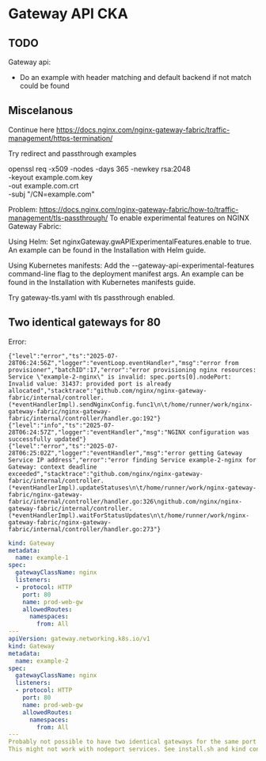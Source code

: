 # Gateway API CKA

## TODO
Gateway api:
- Do an example with header matching and default backend if not match could be found

## Miscelanous
Continue here https://docs.nginx.com/nginx-gateway-fabric/traffic-management/https-termination/

Try redirect and passthrough examples

openssl req -x509 -nodes -days 365 -newkey rsa:2048 \
  -keyout example.com.key \
  -out example.com.crt \
  -subj "/CN=example.com"


Problem:
https://docs.nginx.com/nginx-gateway-fabric/how-to/traffic-management/tls-passthrough/
To enable experimental features on NGINX Gateway Fabric:

Using Helm: Set nginxGateway.gwAPIExperimentalFeatures.enable to true. An example can be found in the Installation with Helm guide.

Using Kubernetes manifests: Add the --gateway-api-experimental-features command-line flag to the deployment manifest args. An example can be found in the Installation with Kubernetes manifests guide.

Try gateway-tls.yaml with tls passthrough enabled.

## Two identical gateways for 80
Error:
```
{"level":"error","ts":"2025-07-28T06:24:56Z","logger":"eventLoop.eventHandler","msg":"error from provisioner","batchID":17,"error":"error provisioning nginx resources: Service \"example-2-nginx\" is invalid: spec.ports[0].nodePort: Invalid value: 31437: provided port is already allocated","stacktrace":"github.com/nginx/nginx-gateway-fabric/internal/controller.(*eventHandlerImpl).sendNginxConfig.func1\n\t/home/runner/work/nginx-gateway-fabric/nginx-gateway-fabric/internal/controller/handler.go:192"}
{"level":"info","ts":"2025-07-28T06:24:57Z","logger":"eventHandler","msg":"NGINX configuration was successfully updated"}
{"level":"error","ts":"2025-07-28T06:25:02Z","logger":"eventHandler","msg":"error getting Gateway Service IP address","error":"error finding Service example-2-nginx for Gateway: context deadline exceeded","stacktrace":"github.com/nginx/nginx-gateway-fabric/internal/controller.(*eventHandlerImpl).updateStatuses\n\t/home/runner/work/nginx-gateway-fabric/nginx-gateway-fabric/internal/controller/handler.go:326\ngithub.com/nginx/nginx-gateway-fabric/internal/controller.(*eventHandlerImpl).waitForStatusUpdates\n\t/home/runner/work/nginx-gateway-fabric/nginx-gateway-fabric/internal/controller/handler.go:273"}
```
```yaml
kind: Gateway
metadata:
  name: example-1
spec:
  gatewayClassName: nginx
  listeners:
  - protocol: HTTP
    port: 80
    name: prod-web-gw
    allowedRoutes:
      namespaces:
        from: All
---
apiVersion: gateway.networking.k8s.io/v1
kind: Gateway
metadata:
  name: example-2
spec:
  gatewayClassName: nginx
  listeners:
  - protocol: HTTP
    port: 80
    name: prod-web-gw
    allowedRoutes:
      namespaces:
        from: All
---
Probably not possible to have two identical gateways for the same port.
This might not work with nodeport services. See install.sh and kind configuration.

